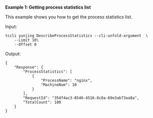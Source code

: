 **Example 1: Getting process statistics list**

This example shows you how to get the process statistics list.

Input: 

```
tccli yunjing DescribeProcessStatistics --cli-unfold-argument  \
    --Limit 10\
    --Offset 0
```

Output: 
```
{
    "Response": {
        "ProcessStatistics": [
            {
                "ProcessName": "nginx",
                "MachineNum": 10
            }
        ],
        "RequestId": "354f4ac3-8546-4516-8c8a-69e3ab73aa8a",
        "TotalCount": 100
    }
}
```

